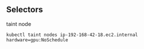 ## Selectors
taint node

```
kubectl taint nodes ip-192-168-42-18.ec2.internal hardware=gpu:NoSchedule
```               

